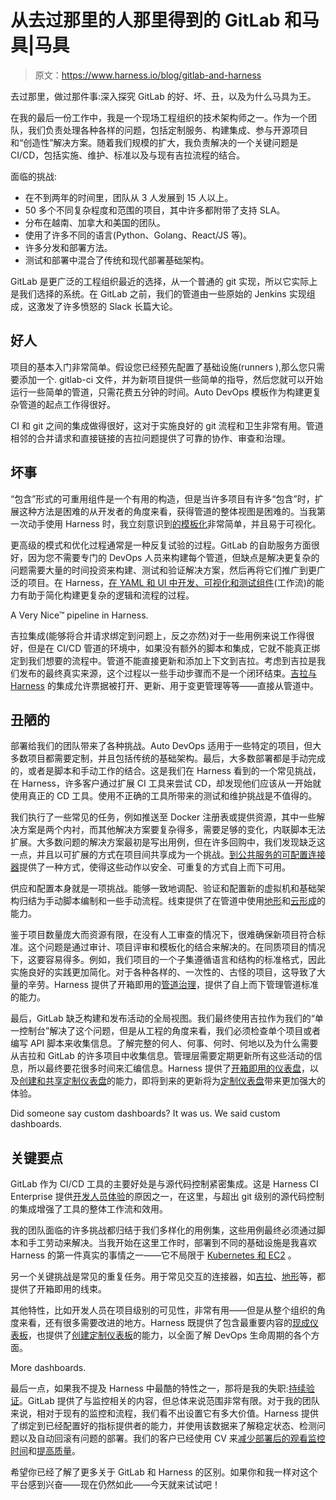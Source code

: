 # 从去过那里的人那里得到的 GitLab 和马具|马具

> 原文：<https://www.harness.io/blog/gitlab-and-harness>

去过那里，做过那件事:深入探究 GitLab 的好、坏、丑，以及为什么马具为王。

在我的最后一份工作中，我是一个现场工程组织的技术架构师之一。作为一个团队，我们负责处理各种各样的问题，包括定制服务、构建集成、参与开源项目和“创造性”解决方案。随着我们规模的扩大，我负责解决的一个关键问题是 CI/CD，包括实施、维护、标准以及与现有吉拉流程的结合。

面临的挑战:

*   在不到两年的时间里，团队从 3 人发展到 15 人以上。
*   50 多个不同复杂程度和范围的项目，其中许多都附带了支持 SLA。
*   分布在越南、加拿大和美国的团队。
*   使用了许多不同的语言(Python、Golang、React/JS 等)。
*   许多分发和部署方法。
*   测试和部署中混合了传统和现代部署基础架构。

GitLab 是更广泛的工程组织最近的选择，从一个普通的 git 实现，所以它实际上是我们选择的系统。在 GitLab 之前，我们的管道由一些原始的 Jenkins 实现组成，这激发了许多愤怒的 Slack 长篇大论。

## 好人

项目的基本入门非常简单。假设您已经预先配置了基础设施(runners ),那么您只需要添加一个. gitlab-ci 文件，并为新项目提供一些简单的指导，然后您就可以开始运行一些简单的管道，只需花费五分钟的时间。Auto DevOps 模板作为构建更复杂管道的起点工作得很好。

CI 和 git 之间的集成做得很好，这对于实施良好的 git 流程和卫生非常有用。管道相邻的合并请求和直接链接的吉拉问题提供了可靠的协作、审查和治理。

## 坏事

“包含”形式的可重用组件是一个有用的构造，但是当许多项目有许多“包含”时，扩展这种方法是困难的从开发者的角度来看，获得管道的整体视图是困难的。当我第一次动手使用 Harness 时，我立刻意识到[的模板化](https://docs.harness.io/article/60j7391eyy-templatize-pipelines)非常简单，并且易于可视化。

更高级的模式和优化过程通常是一种反复试验的过程。GitLab 的自助服务方面很好，因为您不需要专门的 DevOps 人员来构建每个管道，但缺点是解决更复杂的问题需要大量的时间投资来构建、测试和验证解决方案，然后再将它们推广到更广泛的项目。在 Harness，[在 YAML 和 UI 中开发、可视化和测试组件](https://docs.harness.io/article/m220i1tnia-workflow-configuration)(工作流)的能力有助于简化构建更复杂的逻辑和流程的过程。

A Very Nice™ pipeline in Harness.

吉拉集成(能够将合并请求绑定到问题上，反之亦然)对于一些用例来说工作得很好，但是在 CI/CD 管道的环境中，如果没有额外的脚本和集成，它就不能真正绑定到我们想要的流程中。管道不能直接更新和添加上下文到吉拉。考虑到吉拉是我们发布的最终真实来源，这个过程以一些手动步骤而不是一个闭环结束。[吉拉与 Harness](https://docs.harness.io/article/077hwokrpr-jira-integration) 的集成允许票据被打开、更新、用于变更管理等等——直接从管道中。

## 丑陋的

部署给我们的团队带来了各种挑战。Auto DevOps 适用于一些特定的项目，但大多数项目都需要定制，并且包括传统的基础架构。最后，大多数部署都是手动完成的，或者是脚本和手动工作的结合。这是我们在 Harness 看到的一个常见挑战，在 Harness，许多客户通过扩展 CI 工具来尝试 CD，却发现他们应该从一开始就使用真正的 CD 工具。使用不正确的工具所带来的测试和维护挑战是不值得的。

我们执行了一些常见的任务，例如推送至 Docker 注册表或提供资源，其中一些解决方案是两个内衬，而其他解决方案要复杂得多，需要足够的变化，内联脚本无法扩展。大多数问题的解决方案最初是写出用例，但在许多回购中，我们发现缺乏这一点，并且以可扩展的方式在项目间共享成为一个挑战。[到公共服务的可配置连接器](https://docs.harness.io/article/a7n7lwsjpk-harness-connectors)提供了一种方式，使得这些动作以安全、可重复的方式自上而下可用。

供应和配置本身就是一项挑战。能够一致地调配、验证和配置新的虚拟机和基础架构归结为手动脚本编制和一些手动流程。线束提供了在管道中使用[地形](https://docs.harness.io/article/9pvvgcdbjh-terrform-provisioner)和[云形成](https://docs.harness.io/article/78g32khjcu-cloud-formation-provisioner)的能力。

鉴于项目数量庞大而资源有限，在没有人工审查的情况下，很难确保新项目符合标准。这个问题是通过审计、项目评审和模板化的结合来解决的。在同质项目的情况下，这要容易得多。例如，我们项目的一个子集遵循语言和结构的标准格式，因此实施良好的实践更加简化。对于各种各样的、一次性的、古怪的项目，这导致了大量的辛劳。Harness 提供了开箱即用的[管道治理](https://docs.harness.io/article/zhqccv0pff-pipeline-governance)，提供了自上而下管理管道标准的能力。

最后，GitLab 缺乏构建和发布活动的全局视图。我们最终使用吉拉作为我们的“单一控制台”解决了这个问题，但是从工程的角度来看，我们必须检查单个项目或者编写 API 脚本来收集信息。了解完整的何人、何事、何时、何地以及为什么需要从吉拉和 GitLab 的许多项目中收集信息。管理层需要定期更新所有这些活动的信息，所以最终要花很多时间来汇编信息。Harness 提供了[开箱即用的仪表盘](https://docs.harness.io/article/xldc13iv1y-meet-harness)，以及[创建和共享定制仪表盘](https://docs.harness.io/article/rxlbhvwe6q-custom-dashboards)的能力，即将到来的更新将为[定制仪表盘](https://ngdocs.harness.io/article/ardf4nbvcy-create-dashboards)带来更加强大的体验。

Did someone say custom dashboards? It was us. We said custom dashboards.

## 关键要点

GitLab 作为 CI/CD 工具的主要好处是与源代码控制紧密集成。这是 Harness CI Enterprise 提供[开发人员体验](https://harness.io/blog/developer-experience/)的原因之一，在这里，与超出 git 级别的源代码控制的集成增强了工具的整体工作流和效用。

我的团队面临的许多挑战都归结于我们多样化的用例集，这些用例最终必须通过脚本和手工劳动来解决。当我开始在这里工作时，部署到不同的基础设施是我喜欢 Harness 的第一件真实的事情之一——它不局限于 [Kubernetes 和 EC2](https://docs.harness.io/category/esd8pq6adw-quickstarts-category) 。

另一个关键挑战是常见的重复任务。用于常见交互的连接器，如[吉拉](https://docs.harness.io/article/077hwokrpr-jira-integration)、[地形](https://docs.harness.io/article/97wr4kz3ew-harness-hashi-corp-integrations)等，都提供了开箱即用的线束。

其他特性，比如开发人员在项目级别的可见性，非常有用——但是从整个组织的角度来看，还有很多需要改进的地方。Harness 既提供了包含最重要内容的[现成仪表板](https://docs.harness.io/article/c3s245o7z8-main-and-services-dashboards)，也提供了[创建定制仪表板](https://docs.harness.io/article/rxlbhvwe6q-custom-dashboards)的能力，以全面了解 DevOps 生命周期的各个方面。

More dashboards.

最后一点，如果我不提及 Harness 中最酷的特性之一，那将是我的失职:[持续验证](https://docs.harness.io/article/ina58fap5y-what-is-cv)。GitLab 提供了与监控相关的内容，但总体来说范围非常有限。对于我的团队来说，相对于现有的监控和流程，我们看不出设置它有多大价值。Harness 提供了绑定到已经配置好的指标提供者的能力，并使用该数据来了解稳定状态、检测问题以及自动回滚有问题的部署。我们的客户已经使用 CV 来[减少部署后的观看监控时间](https://harness.io/customers/case-studies/automated-ci-cd-rollback/)和[提高质量](https://harness.io/customers/case-studies/deploy-more-software-with-less-downtime/)。

希望你已经了解了更多关于 GitLab 和 Harness 的区别。如果你和我一样对这个平台感到兴奋——现在仍然如此——今天就来试试吧！